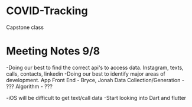 # COVID-Tracking
Capstone class 

# Meeting Notes 9/8
-Doing our best to find the correct api's to access data. Instagram, texts, calls, contacts, linkedin
-Doing our best to identify major areas of development.
App Front End              - Bryce, Jonah
Data Collection/Generation - ???
Algorithm                  - ???

-iOS will be difficult to get text/call data
-Start looking into Dart and flutter 
